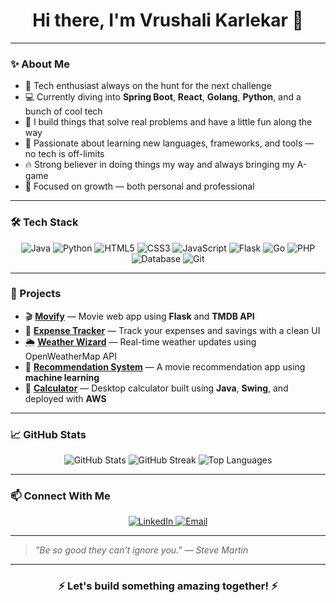 <h1 align="center">Hi there, I'm Vrushali Karlekar 👋</h1>

---

### ✨ About Me

- 🚀 Tech enthusiast always on the hunt for the next challenge
- 💻 Currently diving into **Spring Boot**, **React**, **Golang**, **Python**, and a bunch of cool tech
- 🎯 I build things that solve real problems and have a little fun along the way
- 🔧 Passionate about learning new languages, frameworks, and tools — no tech is off-limits
- 🔥 Strong believer in doing things my way and always bringing my A-game
- 🌱 Focused on growth — both personal and professional

---

### 🛠️ Tech Stack

<p align="center">
  <img src="https://img.shields.io/badge/-Java-007396?style=flat-square&logo=java&logoColor=white" alt="Java" />
  <img src="https://img.shields.io/badge/-Python-3776AB?style=flat-square&logo=python&logoColor=white" alt="Python" />
  <img src="https://img.shields.io/badge/-HTML5-E34F26?style=flat-square&logo=html5&logoColor=white" alt="HTML5" />
  <img src="https://img.shields.io/badge/-CSS3-1572B6?style=flat-square&logo=css3&logoColor=white" alt="CSS3" />
  <img src="https://img.shields.io/badge/-JavaScript-F7DF1E?style=flat-square&logo=javascript&logoColor=black" alt="JavaScript" />
  <img src="https://img.shields.io/badge/-Flask-000000?style=flat-square&logo=flask&logoColor=white" alt="Flask" />
  <img src="https://img.shields.io/badge/-Go-00ADD8?style=flat-square&logo=go&logoColor=white" alt="Go" />
  <img src="https://img.shields.io/badge/-PHP-777BB4?style=flat-square&logo=php&logoColor=white" alt="PHP" />
  <img src="https://img.shields.io/badge/-Database-003B57?style=flat-square&logo=mysql&logoColor=white" alt="Database" />
  <img src="https://img.shields.io/badge/-Git-F05032?style=flat-square&logo=git&logoColor=white" alt="Git" />
</p>

---

### 🚀 Projects

- 🎬 [**Movify**](https://github.com/vrush292/movify) — Movie web app using **Flask** and **TMDB API**
- 💸 [**Expense Tracker**](https://github.com/vrush292/Expense_Tracker) — Track your expenses and savings with a clean UI
- 🌦️ [**Weather Wizard**](https://github.com/vrush292/weather-wizard) — Real-time weather updates using OpenWeatherMap API
- 🎯 [**Recommendation System**](https://github.com/vrush292/movie-recommendation-app) — A movie recommendation app using **machine learning**
- 🧮 [**Calculator**](https://github.com/vrush292/calculator) — Desktop calculator built using **Java**, **Swing**, and deployed with **AWS**

---

### 📈 GitHub Stats

<p align="center">
  <img src="https://github-readme-stats.vercel.app/api?username=vrush292&show_icons=true&theme=radical" alt="GitHub Stats" />
  <img src="https://github-readme-streak-stats.herokuapp.com/?user=vrush292&theme=radical" alt="GitHub Streak" />
  <img src="https://github-readme-stats.vercel.app/api/top-langs/?username=vrush292&layout=compact&theme=radical" alt="Top Languages" />
</p>

---

### 📫 Connect With Me

<p align="center">
  <a href="https://www.linkedin.com/in/vrushali-karlekar-vk4876/">
    <img src="https://img.shields.io/badge/-LinkedIn-0077B5?style=flat-square&logo=linkedin&logoColor=white" alt="LinkedIn" />
  </a>
  <a href="mailto:vrushalikarlekar2@gmail.com">
    <img src="https://img.shields.io/badge/-Email-D14836?style=flat-square&logo=gmail&logoColor=white" alt="Email" />
  </a>
</p>

---

> *"Be so good they can’t ignore you." — Steve Martin*

---

<h3 align="center">⚡ Let's build something amazing together! ⚡</h3>
